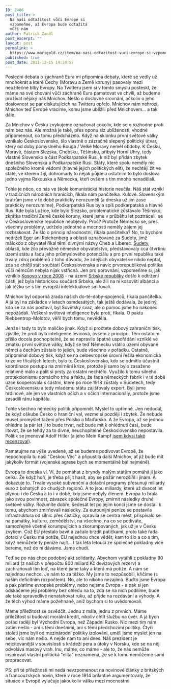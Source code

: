 ```yaml
---
ID: 2406
post_title: >
  Na naši odtažitost vůči Evropě si
  vzpomeňme, až Evropa bude odtažitá
  vůči nám
author: Patrick Zandl
post_excerpt: ""
layout: post
permalink: >
  https://www.marigold.cz/item/na-nasi-odtazitost-vuci-evrope-si-vzpomenme-az-evropa-bude-odtazita-vuci-nam
published: true
post_date: 2011-12-15 14:34:57
---
```

Poslední debata o záchraně Eura mi připomíná debaty, které se vedly už mnohokrát a které Čechy (Moravu a Země koruny) pasovaly mezi neužitečné blby Evropy. Na Twitteru jsem si v tomto smyslu posteskl, že máme na své chování vůči záchraně Eura pamatovat ve chvíli, až budeme prožívat nějaký náš Mnichov. Nešlo o doslovné srovnání, ačkoliv o jeho doslovnost se pár diskutujících na Twitteru opřelo. Mnichov nám nehrozí, Mnichov teď Evropě vracíme, komu jsme ublížili před Mnichovem... a tak dále. 

Za Mnichov v Česku zvykujeme označovat cokoliv, kde se o rozhodne proti nám bez nás. Ale možná je také, přes oponu slz ublíženosti, vhodné připomenout, co tomu předcházelo. Když na sklonku první světové války vznikalo Československo, šlo vlastně o zázračně slepený politický útvar, který od doby pomyslného Bouga / Velké Moravy neměl obdoby. K Česku, Moravě, částem Slezska, Chebsku, Těšínsku, přibyly Horní Uhry, tedy vlastně Slovensko a část Podkarpatské Rusi, k níž byl přidán zbytek dnešního Slovenska a Podkarpatské Rusi. Státy, které spolu neměly nic společného kromě vědomí (hlavně jejich politických elit), že nechtějí žít ve státě, ve kterém žijí, dohromady to nějak půjde a ostatním to bylo doslova jedno vyjma Rakouska a Německa, kteří ovšem s tím mnoho nenadělali.

Tohle je něco, co nás ve škole komunistická historie neučila. Náš stát vznikl v tradičních národních hranicích, říkala nám pančitelka. Kulové. Slovenským bratrům jsme v té době prakticky nerozuměli (a dneska už jim zase prakticky nerozumíme), Podkarpatská Rus byla spíš podkarpatská a hlavně Rus. Kde byla Lužice, kde bylo Slezsko, problematické zůstávalo Těšínsko, zkrátka tradiční Země české koruny, které jsme v průběhu let poztráceli, se v Československé republice neobjevily. Proč? Protože Německo se, přes všechny problémy, udrželo jednotné a mocnosti neměly zájem jej rozbrakovat. Že šlo o princip národnostní, říkala pančitelka? No, to bychom nedrželi Eger ani Reichenberg a oblasti označované za Sudety, jimž málokdo z obyvatel říkal těmi divnými názvy Cheb a Liberec. <a href="http://cs.wikipedia.org/wiki/Sudety">Sudety</a>, oblasti, kde žilo převážně německé obyvatelstvo, představovaly cca čtvrtinu území státu a řadu jeho průmyslového potenciálu a pro první republiku také trvalý zdroj problémů z toho důvodu, že zdejších obyvatel se nikdo neptal, zda se chtějí stát součástí Československa a navíc prvorepubliková politika vůči němcům nebyla nijak vstřícná. Jen pro porovnání, vzpomeňme si, jak vzniklo <a href="http://cs.wikipedia.org/wiki/Kosovo">Kosovo v roce 2008</a> - na území <a href="http://cs.wikipedia.org/wiki/Srbsk%C3%A1_republika">Srbské republiky</a> došlo k odtržení části, jež byla historickou součástí Srbska, ale žili na ní kosovští albánci a jak těžko se s tím evropští intelektuálové smiřovali. 

Mnichov byl odporná zrada našich do-té-doby-spojenců, říkala pančitelka. A já byl na základce v letech osmdesátých, tak ještě dodávala, že jediný, kdo se za nás postavil, byl Sovětský svaz, ale o pomoc jsme ho nakonec nepožádali. Veškerá světová inteligence byla proti, říkala. O paktu Riebbentrop-Molotov, věřil bych tomu, nevěděla. 

Jenže i tady to bylo maličko jinak. Když si pročtete dobový zahraniční  tisk, zjistíte, že proti byla inteligence levicová, ovšem z principu. Těm ostatním přišlo docela pochopitelné, že se napravilo špatné uspořádání vzniklé ve zmatku první světové války, když se teď Německu vrátilo území obývané němci a čechům zůstalo to jejich, bude všechno v pořádku. Ostatně, připomínal dobový tisk, když se na celoevropské úrovni řešila ekonomická krize ve třicátých letech, bylo to Československo, kdo se odmítlo účastnit koordinace postupu na zmírnění krize, protože jí samo bylo zasaženo relativně málo a pálit si prsty za ostatní nechtělo. Využilo k tomu silného protekcionismu domácího trhu a faktu, že řada německých fabrik i v té době úzce kooperovala s částmi, které po roce 1918 zůstaly v Sudetech, tedy Československu a tedy mladému státu zajišťovaly export. Byli jsme hrdinové, ale jen ve vlastních očích a v očích Internacionály, protože jsme zasadili ránu kapitálu. 

Tohle všechno německý politik připomněl. Myslel to  upřímně. Jen nedodal, že když oškube Česko o hraniční val, vezme si později i zbytek. Že nebude muset promýšlet tažení přes Polsko a Maďarsko. A že Evropa, až se jednou ohlédne (a pár let jí to bude trvat, než bude mít k ohlédnutí čas), bude litovat, že se tehdy za to divné, neuchopitelné Československo nepostavila. Politik se jmenoval Adolf Hitler (a jeho Mein Kampf <a href="/item/adolf-hitler-mein-kampf">jsem kdysi také recenzoval</a>). 

Pamatujme na výše uvedené, až se budeme podivovat Evropě, že nepochopila tu naši "Českou Věc" a připustila další Mnichov, ať již bude mít jakýkoliv formát (vojenské agrese bych se momentálně bál nejméně).

Evropa to dneska ví. Ví, že pomáhat z bryndy malým státům pomáhá jí jako celku. Že když hoří, je třeba přijít hasit, aby se požár nerozšířil i jinam. A dokazuje to. Trvale vysoké subvenční a dotační programy přesunují miliardy euro z bohatých do chudých regionů. A to jsou miliardy, které už dvacet let plynou i do Česka a to i v době, kdy jsme nebyly členem. Evropa to brala jako svou povinnost, závazek společné Evropy, zmírnit následky druhé světové války. Rozumíte dobře, šedesát let po jejím konci jsme se dostali k tomu, abychom zmírňovali následky. Za eurounijní peníze se postavila infrastruktura od silnic přes čističky, opravila se centra měst, přispívalo se na památky, kulturu, zemědělství, na všechno, na co se podíváte, samozřejmě včetně korumpujících a zkorumpovaných, jak už je v Česku zvykem. Což EU přestalo bavit a začalo brzdit patičkami, proto také řada dotací v Česku má potíže, EU najednou chce vědět, kam to šlo a co s tím, když nemůžete ty peníze najít... I tak léta letoucí ze společné pokladny více bereme, než do ní dáváme. Jsme chudí. 

Teď se po nás chce podobný akt solidarity. Abychom vytáhli z pokladny 90 miliard (z našich v přepočtu 800 miliard Kč devizových rezerv) a zachraňovali tím loď, na které jsme taky a která má potíže. A nám se najednou nechce. Je nám to za těžko. My jsme to nezpůsobili, křičíme (s naším deficitním rozpočtem). No, ale to nikoho nezajímá. Buďto jsme Evropa a pak platíme evropské problémy, nebo nejsme Evropa - a pak si jen odskáčeme její problémy bez ohledu na to, zda se na nich podílíme, bude ale také spravedlivé nenatahovat ruku, až přijde na rozdávání a výhody. A že těch výhod máme požehnaně, aniž bychom si to uvědomovali. 

Máme příležitost se osvědčit. Jednu z mála, jednu z prvních. Máme příležitost si budovat morální kredit, nikoliv chtít službu na úvěr. A já bych pořád raději byl Východní Evropa, než Západní Rusko. Nic mezi tím nám zatím nešlo - ani s těmi dnešními, ani s těmi předchozími politiky. Čtyři století jsme byli od mezinárodní politiky izolováni, uměli jsme myslet jen na sebe, víc nám nešlo. A nejde nám to ani dnes. Náš prezident je nejcitovanější v souvislosti s krádeží pera a útoky v Norsku, kde se na něj odvolává masový vrah. Inu, máme, co máme - ale to, že nás nemůže inspirovat vlastní politická "elita" neznamená, že se k tomu nemůžeme sami propracovat. 

PS: při té příležitosti mi nedá nevzpomenout na novinové články z britských a francouzských novin, které v roce 1914 brilantně argumentovaly, že situace v Evropě vylučuje jakoukoliv válku mezi mocnostmi.
